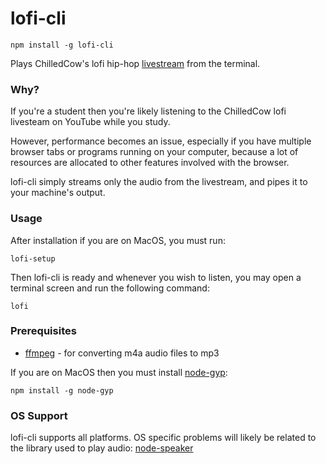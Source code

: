 # lofi-cli
`npm install -g lofi-cli` 

Plays ChilledCow's lofi hip-hop [livestream](https://www.youtube.com/watch?v=hHW1oY26kxQ) from the terminal.

### Why?
If you're a student then you're likely listening to the ChilledCow lofi livesteam on YouTube while you study. 

However, performance becomes an issue, especially if you have multiple browser tabs or programs running on your computer, because a lot of resources are allocated to other features involved with the browser. 

lofi-cli simply streams only the audio from the livestream, and pipes it to your machine's output. 

### Usage
After installation if you are on MacOS, you must run:
```
lofi-setup
```
Then lofi-cli is ready and whenever you wish to listen, you may open a terminal screen and run the following command:
```
lofi
```

### Prerequisites
* [ffmpeg](https://github.com/FFmpeg/FFmpeg) - for converting m4a audio files to mp3

If you are on MacOS then you must install [node-gyp](https://github.com/nodejs/node-gyp#readme):
```
npm install -g node-gyp
```

### OS Support
lofi-cli supports all platforms. OS specific problems will likely be related to the library used to play audio: [node-speaker](https://github.com/TooTallNate/node-speaker)

